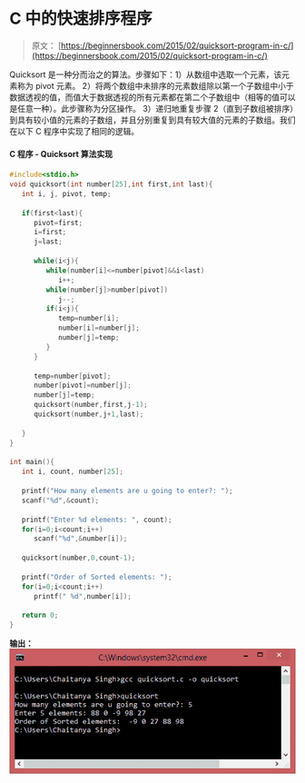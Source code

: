 # C 中的快速排序程序

> 原文： [https://beginnersbook.com/2015/02/quicksort-program-in-c/](https://beginnersbook.com/2015/02/quicksort-program-in-c/)

Quicksort 是一种分而治之的算法。步骤如下：1）从数组中选取一个元素，该元素称为 pivot 元素。 2）将两个数组中未排序的元素数组除以第一个子数组中小于数据透视的值，而值大于数据透视的所有元素都在第二个子数组中（相等的值可以是任意一种）。此步骤称为分区操作。 3）递归地重复步骤 2（直到子数组被排序）到具有较小值的元素的子数组，并且分别重复到具有较大值的元素的子数组。我们在以下 C 程序中实现了相同的逻辑。

#### C 程序 - Quicksort 算法实现

```c
#include<stdio.h>
void quicksort(int number[25],int first,int last){
   int i, j, pivot, temp;

   if(first<last){
      pivot=first;
      i=first;
      j=last;

      while(i<j){
         while(number[i]<=number[pivot]&&i<last)
            i++;
         while(number[j]>number[pivot])
            j--;
         if(i<j){
            temp=number[i];
            number[i]=number[j];
            number[j]=temp;
         }
      }

      temp=number[pivot];
      number[pivot]=number[j];
      number[j]=temp;
      quicksort(number,first,j-1);
      quicksort(number,j+1,last);

   }
}

int main(){
   int i, count, number[25];

   printf("How many elements are u going to enter?: ");
   scanf("%d",&count);

   printf("Enter %d elements: ", count);
   for(i=0;i<count;i++)
      scanf("%d",&number[i]);

   quicksort(number,0,count-1);

   printf("Order of Sorted elements: ");
   for(i=0;i<count;i++)
      printf(" %d",number[i]);

   return 0;
}

```

**输出：**
![quick_sort_output_cmd](img/1b424a17dcbed2bbce37504d0b959f27.jpg)